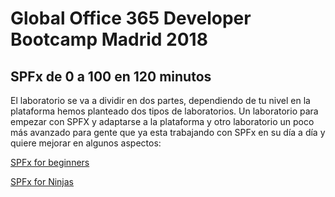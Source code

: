 # Global Office 365 Developer Bootcamp Madrid 2018
## SPFx de 0 a 100 en 120 minutos 

El laboratorio se va a dividir en dos partes, dependiendo de tu nivel en la plataforma hemos planteado dos tipos de laboratorios. Un laboratorio para empezar con SPFX y adaptarse a la plataforma y otro laboratorio un poco más avanzado para gente que ya esta trabajando con SPFx en su día a día y quiere mejorar en algunos aspectos:

[SPFx for beginners](./SPFx/begin.md)

[SPFx for Ninjas](./SPFx/ninjas.md)
